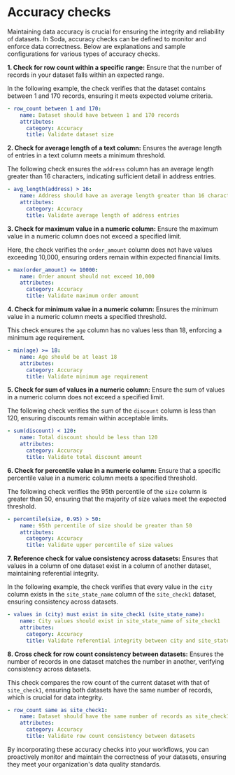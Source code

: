 # Accuracy checks

Maintaining data accuracy is crucial for ensuring the integrity and reliability of datasets. In Soda, accuracy checks can be defined to monitor and enforce data correctness. Below are explanations and sample configurations for various types of accuracy checks.

**1. Check for row count within a specific range:** Ensure that the number of records in your dataset falls within an expected range.

In the following example, the check verifies that the dataset contains between 1 and 170 records, ensuring it meets expected volume criteria.

```yaml
- row_count between 1 and 170:
    name: Dataset should have between 1 and 170 records
    attributes:
      category: Accuracy
      title: Validate dataset size
```

**2. Check for average length of a text column:** Ensures the average length of entries in a text column meets a minimum threshold.

The following check ensures the `address` column has an average length greater than 16 characters, indicating sufficient detail in address entries.

```yaml
- avg_length(address) > 16:
    name: Address should have an average length greater than 16 characters
    attributes:
      category: Accuracy
      title: Validate average length of address entries
```

**3. Check for maximum value in a numeric column:** Ensure the maximum value in a numeric column does not exceed a specified limit.

Here, the check verifies the `order_amount` column does not have values exceeding 10,000, ensuring orders remain within expected financial limits.

```yaml
- max(order_amount) <= 10000:
    name: Order amount should not exceed 10,000
    attributes:
      category: Accuracy
      title: Validate maximum order amount
```

**4. Check for minimum value in a numeric column:** Ensures the minimum value in a numeric column meets a specified threshold.

This check ensures the `age` column has no values less than 18, enforcing a minimum age requirement.

```yaml
- min(age) >= 18:
    name: Age should be at least 18
    attributes:
      category: Accuracy
      title: Validate minimum age requirement
```

**5. Check for sum of values in a numeric column:** Ensure the sum of values in a numeric column does not exceed a specified limit.

The following check verifies the sum of the `discount` column is less than 120, ensuring discounts remain within acceptable limits.

```yaml
- sum(discount) < 120:
    name: Total discount should be less than 120
    attributes:
      category: Accuracy
      title: Validate total discount amount
```

**6. Check for percentile value in a numeric column:** Ensure that a specific percentile value in a numeric column meets a specified threshold.

The following check verifies the 95th percentile of the `size` column is greater than 50, ensuring that the majority of size values meet the expected threshold.

```yaml
- percentile(size, 0.95) > 50:
    name: 95th percentile of size should be greater than 50
    attributes:
      category: Accuracy
      title: Validate upper percentile of size values
```

**7. Reference check for value consistency across datasets:** Ensures that values in a column of one dataset exist in a column of another dataset, maintaining referential integrity.

In the following example, the check verifies that every value in the `city` column exists in the `site_state_name` column of the `site_check1` dataset, ensuring consistency across datasets.

```yaml
- values in (city) must exist in site_check1 (site_state_name):
    name: City values should exist in site_state_name of site_check1
    attributes:
      category: Accuracy
      title: Validate referential integrity between city and site_state_name
```

**8. Cross check for row count consistency between datasets:** Ensures the number of records in one dataset matches the number in another, verifying consistency across datasets.

This check compares the row count of the current dataset with that of `site_check1`, ensuring both datasets have the same number of records, which is crucial for data integrity.

```yaml
- row_count same as site_check1:
    name: Dataset should have the same number of records as site_check1
    attributes:
      category: Accuracy
      title: Validate row count consistency between datasets
```

By incorporating these accuracy checks into your workflows, you can proactively monitor and maintain the correctness of your datasets, ensuring they meet your organization's data quality standards.